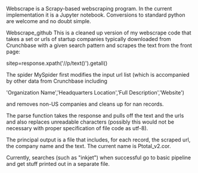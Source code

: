 Webscrape is a Scrapy-based webscraping program. In the current implementation
it is a Jupyter notebook. Conversions to standard python are welcome and no
doubt simple.

Webscrape_github
This is a cleaned up version of my webscrape code that takes a set or urls of startup companies typically 
downloaded from Crunchbase with a given search pattern and scrapes the text from the front page:

sitep=response.xpath('//p/text()').getall()

The spider MySpider first modifies the input url list (which is accompanied by other data from Crunchbase including

'Organization Name','Headquarters Location','Full Description','Website')

and removes non-US companies and cleans up for nan records.

The parse function takes the response and pulls off the text and the urls and also replaces unreadable 
characters (possibly this would not be necessary with proper specification of file code as utf-8).

The principal output is a file that includes, for each record, the scraped url, the company name and the text. 
The current name is Ptotal_v2.cor.

Currently, searches (such as "inkjet") when successful go to basic pipeline and get stuff printed out in a separate file.
